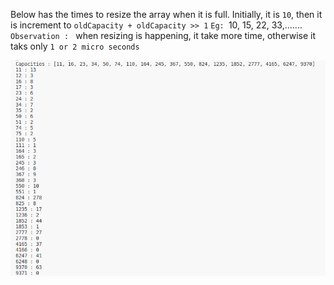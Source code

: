 Below has the times to resize the array when it is full.
Initially, it is `10`, then it is increment to `oldCapacity + oldCapacity >> 1`
`Eg: `10, 15, 22, 33,.......
`Observation : ` when resizing is happening, it take more time, otherwise it taks only `1 or 2 micro seconds`

![alt text](<Screenshot from 2024-04-22 18-19-03.png>)